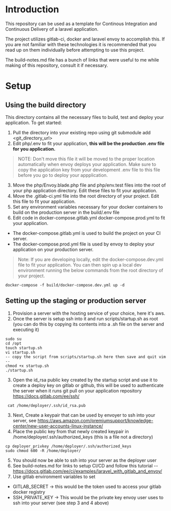 # Introduction
This repository can be used as a template for Continous Integration and Continuous Delivery of a laravel application.

The project utilizes gitlab-ci, docker and laravel envoy to accomplish this. If you are not familiar with these technologies it is recommended that you read up on them individually before attempting to use this project.

The build-notes.md file has a bunch of links that were useful to me while making of this repository, consult it if necessary. 

# Setup 

## Using the build directory
This directory contains all the necessary files to build, test and deploy your application. 
To get started:
1. Pull the directory into your existing repo using git submodule add <git_directory_url>
2. Edit php/.env to fit your application, __this will be the production .env file for you application.__ 

> NOTE: Don't move this file it will be moved to the proper location automatically when envoy deploys your application. Make sure to copy the application key from your development .env file to this file before you go to deploy your appplication. 

3. Move the php/Envoy.blade.php file and php/env.test files into the root of your php application directory. Edit these files to fit your application.
4. Move the .gitlab-ci.yml file into the root directory of your project. Edit this file to fit your application.
5. Set any environment variables necessary for your docker containers to build on the production server in the build/.env file
6. Edit code in docker-compose.gitlab.yml docker-compose.prod.yml to fit your application. 
  + The docker-compose.gitlab.yml is used to build the project on your CI server. 
  + The docker-compose.prod.yml file is used by envoy to deploy your application on your production server. 
> Note: If you are developing locally, edit the docker-compose.dev.yml file to fit your application. You can then spin up a local dev environment running the below commands from the root directory of your project. 
```
docker-compose -f build/docker-compose.dev.yml up -d 
```

## Setting up the staging or production server
1. Provision a server with the hosting service of your choice, here it's aws.
2. Once the server is setup ssh into it and run scripts/startup.sh as root (you can do this by copying its contents into a .sh file on the server and executing it)
```
sudo su
cd /opt
touch startup.sh
vi startup.sh
-- copy the script from scripts/startup.sh here then save and quit vim --
chmod +x startup.sh
./startup.sh
```
3. Open the id_rsa public key created by the startup script and use it to create a deploy key on gitlab or github, this will be used to authenticate the server when it runs git pull on your application repository https://docs.gitlab.com/ee/ssh/
```
 cat /home/deployer/.ssh/id_rsa.pub
 ```
3. Next,  Create a keypair that can be used by envoyer to ssh into your server, see https://aws.amazon.com/premiumsupport/knowledge-center/new-user-accounts-linux-instance/
4. Place the public key from that newly created keypair in /home/deployer/.ssh/authorized_keys (this is a file not a directory)
```
cp deployer_privkey /home/deployer/.ssh/authorized_keys
sudo chmod 600 -R /home/deployer/
```
5. You should now be able to ssh into your server as the deployer user
6. See build-notes.md for links to setup CI/CD and follow this tutorial -- https://docs.gitlab.com/ee/ci/examples/laravel_with_gitlab_and_envoy/
7. Use gitlab environment variables to set 
  + GITLAB_SECRET -> this would be the token used to access your gitlab docker registry
  + SSH_PRIVATE_KEY -> This would be the private key envoy user uses to ssh into your server (see step 3 and 4 above)